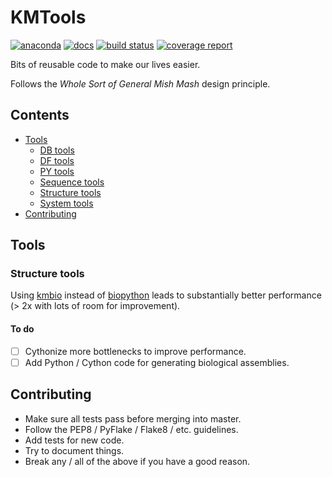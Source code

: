 # KMTools

[![anaconda](https://anaconda.org/kimlab/kmtools/badges/downloads.svg)](https://anaconda.org/kimlab/kmtools/)
[![docs](https://img.shields.io/badge/docs-v0.0.26-blue.svg?version=latest)](https://kimlab.gitlab.io/kmtools/v0.0.26/)
[![build status](https://gitlab.com/kimlab/kmtools/badges/v0.0.26/build.svg)](https://gitlab.com/kimlab/kmtools/commits/v0.0.26/)
[![coverage report](https://gitlab.com/kimlab/kmtools/badges/v0.0.26/coverage.svg)](https://kimlab.gitlab.io/kmtools/v0.0.26/htmlcov/)

Bits of reusable code to make our lives easier.

Follows the *Whole Sort of General Mish Mash* design principle.

## Contents

- [Tools](#tools)
  - [DB tools](#db-tools)
  - [DF tools](#df-tools)
  - [PY tools](#py-tools)
  - [Sequence tools](#sequence-tools)
  - [Structure tools](#structure-tools)
  - [System tools](#system-tools)
- [Contributing](#contributing)

## Tools

### Structure tools

Using [kmbio](https://github.com/kimlaborg/kmbio) instead of [biopython](https://github.com/biopython/biopython) leads to substantially better performance (> 2x with lots of room for improvement).

#### To do

- [ ] Cythonize more bottlenecks to improve performance.
- [ ] Add Python / Cython code for generating biological assemblies.

## Contributing

- Make sure all tests pass before merging into master.
- Follow the PEP8 / PyFlake / Flake8 / etc. guidelines.
- Add tests for new code.
- Try to document things.
- Break any / all of the above if you have a good reason.
